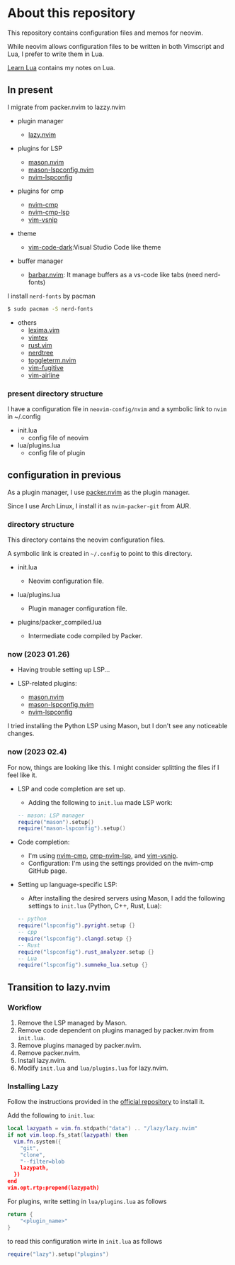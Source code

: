 # About this repository

This repository contains configuration files and memos for neovim.

While neovim allows configuration files to be written in both Vimscript and Lua, I prefer to write them in Lua.

[Learn Lua](https://github.com/aki-ph-chem/Learn-Lua) contains my notes on Lua.

<!-- drft -->
## In present

I migrate from packer.nvim to lazzy.nvim

- plugin manager
    - [lazy.nvim](https://github.com/folke/lazy.nvim)
- plugins for LSP
    - [mason.nvim](https://github.com/williamboman/mason.nvim]) 
    - [mason-lspconfig.nvim](https://github.com/williamboman/mason-lspconfig.nvim) 
    - [nvim-lspconfig](https://github.com/neovim/nvim-lspconfig)
- plugins for cmp 
    - [nvim-cmp](https://github.com/hrsh7th/nvim-cmp)
    - [nvim-cmp-lsp](https://github.com/hrsh7th/cmp-nvim-lsp)
    - [vim-vsnip](https://github.com/hrsh7th/vim-vsnip)

- theme 
    - [vim-code-dark](https://github.com/tomasiser/vim-code-dark):Visual Studio Code like theme

- buffer manager
    - [barbar.nvim](https://github.com/romgrk/barbar.nvim): It manage buffers as a vs-code like tabs (need nerd-fonts)

I install `nerd-fonts` by pacman

```bash
$ sudo pacman -S nerd-fonts
```

- others 
    - [lexima.vim](https://github.com/cohama/lexima.vim)
    - [vimtex](https://github.com/lervag/vimtex)
    - [rust.vim](https://github.com/rust-lang/rust.vim)
    - [nerdtree](https://github.com/preservim/nerdtree)
    - [toggleterm.nvim](https://github.com/akinsho/toggleterm.nvim)
    - [vim-fugitive](https://github.com/tpope/vim-fugitive)
    - [vim-airline](https://github.com/vim-airline/vim-airline)

### present directory structure 

I have a configuration file in `neovim-config/nvim` and a symbolic link to `nvim` in ~/.config

- init.lua
	- config file of neovim
- lua/plugins.lua
	- config file of plugin 

## configuration in previous 

As a plugin manager, I use [packer.nvim](https://github.com/wbthomason/packer.nvim) as the plugin manager.

Since I use Arch Linux, I install it as `nvim-packer-git` from AUR.

### directory structure 

This directory contains the neovim configuration files.

A symbolic link is created in `~/.config` to point to this directory.

- init.lua
  - Neovim configuration file.

- lua/plugins.lua
  - Plugin manager configuration file.

- plugins/packer_compiled.lua
  - Intermediate code compiled by Packer.

### now (2023 01.26)

- Having trouble setting up LSP...

- LSP-related plugins:
  - [mason.nvim](https://github.com/williamboman/mason.nvim)
  - [mason-lspconfig.nvim](https://github.com/williamboman/mason-lspconfig.nvim)
  - [nvim-lspconfig](https://github.com/neovim/nvim-lspconfig)

I tried installing the Python LSP using Mason, but I don't see any noticeable changes.

### now (2023 02.4)

For now, things are looking like this. I might consider splitting the files if I feel like it.

- LSP and code completion are set up.
  - Adding the following to `init.lua` made LSP work:

  ```Lua
  -- mason: LSP manager
  require("mason").setup()
  require("mason-lspconfig").setup()
  ```

- Code completion:
  - I'm using [nvim-cmp](https://github.com/hrsh7th/nvim-cmp), [cmp-nvim-lsp](https://github.com/hrsh7th/cmp-nvim-lsp), and [vim-vsnip](https://github.com/hrsh7th/vim-vsnip).
  - Configuration: I'm using the settings provided on the nvim-cmp GitHub page.

- Setting up language-specific LSP:
  - After installing the desired servers using Mason, I add the following settings to `init.lua` (Python, C++, Rust, Lua):

  ```Lua
  -- python
  require("lspconfig").pyright.setup {}
  -- cpp
  require("lspconfig").clangd.setup {}
  -- Rust
  require("lspconfig").rust_analyzer.setup {}
  -- Lua
  require("lspconfig").sumneko_lua.setup {}
  ```

## Transition to lazy.nvim

### Workflow

1. Remove the LSP managed by Mason.
2. Remove code dependent on plugins managed by packer.nvim from `init.lua`.
3. Remove plugins managed by packer.nvim.
4. Remove packer.nvim.
5. Install lazy.nvim.
6. Modify `init.lua` and `lua/plugins.lua` for lazy.nvim.

### Installing Lazy

Follow the instructions provided in the [official repository](https://github.com/folke/lazy.nvim) to install it.

Add the following to `init.lua`:

```Lua
local lazypath = vim.fn.stdpath("data") .. "/lazy/lazy.nvim"
if not vim.loop.fs_stat(lazypath) then
  vim.fn.system({
    "git",
    "clone",
    "--filter=blob
    lazypath,
  })
end
vim.opt.rtp:prepend(lazypath)
```

For plugins, write setting in `lua/plugins.lua` as follows 

```Lua
return {
    "<plugin_name>"
}
```

to read this configuration wirte in `init.lua` as follows

```Lua
require("lazy").setup("plugins")
```
